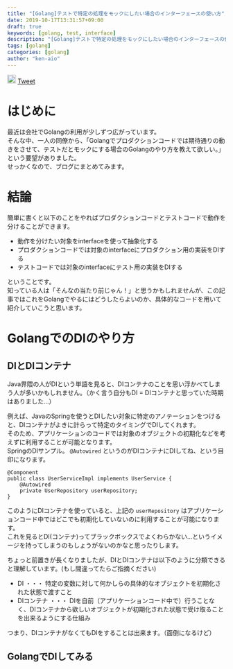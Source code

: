 ```yaml
---
title: "[Golang]テストで特定の処理をモックにしたい場合のインターフェースの使い方"
date: 2019-10-17T13:31:57+09:00
draft: true
keywords: [golang, test, interface]
description: "[Golang]テストで特定の処理をモックにしたい場合のインターフェースの使い方"
tags: [golang]
categories: [golang]
author: "ken-aio"
---
```


<a href="http://b.hatena.ne.jp/entry/" class="hatena-bookmark-button" data-hatena-bookmark-layout="vertical-normal" data-hatena-bookmark-lang="ja" title="このエントリーをはてなブックマークに追加"><img src="https://b.st-hatena.com/images/entry-button/button-only@2x.png" alt="このエントリーをはてなブックマークに追加" width="20" height="20" style="border: none;" /></a><script type="text/javascript" src="https://b.st-hatena.com/js/bookmark_button.js" charset="utf-8" async="async"></script>
<a href="https://twitter.com/share?ref_src=twsrc%5Etfw" class="twitter-share-button" data-show-count="false">Tweet</a><script async src="https://platform.twitter.com/widgets.js" charset="utf-8"></script>

# はじめに
最近は会社でGolangの利用が少しずつ広がっています。  
そんな中、一人の同僚から、「Golangでプロダクションコードでは期待通りの動きをさせて、テストだとモックにする場合のGolangのやり方を教えて欲しい。」という要望がありました。  
せっかくなので、ブログにまとめてみます。  

# 結論
簡単に書くと以下のことをやればプロダクションコードとテストコードで動作を分けることができます。  

* 動作を分けたい対象をinterfaceを使って抽象化する
* プロダクションコードでは対象のinterfaceにプロダクション用の実装をDIする
* テストコードでは対象のinterfaceにテスト用の実装をDIする

ということです。  
知っている人は「そんなの当たり前じゃん！」と思うかもしれませんが、この記事ではこれをGolangでやるにはどうしたらよいのか、具体的なコードを用いて紹介していこうと思います。  

# GolangでのDIのやり方
## DIとDIコンテナ
Java界隈の人がDIという単語を見ると、DIコンテナのことを思い浮かべてしまう人が多いかもしれません。（かく言う自分もDI = DIコンテナと思っていた時期はありました...）  

例えば、JavaのSpringを使うとDIしたい対象に特定のアノテーションをつけると、DIコンテナがよきに計らって特定のタイミングでDIしてくれます。  
そのため、アプリケーションのコードでは対象のオブジェクトの初期化などを考えずに利用することが可能となります。  
SpringのDIサンプル。 `@Autowired` というのがDIコンテナにDIしてね、という目印になります。  
```
@Component
public class UserServiceImpl implements UserService {
    @Autowired
    private UserRepository userRepository;
}
```
このようにDIコンテナを使っていると、上記の `userRepository` はアプリケーションコード中ではどこでも初期化していないのに利用することが可能になります。  
これを見るとDI(コンテナ)ってブラックボックスでよくわらかない...というイメージを持ってしまうのもしょうがないのかなと思ったりします。  

ちょっと前置きが長くなりましたが、DIとDIコンテナは以下のように分類できると理解しています。(もし間違ってたらご指摘ください)  

* DI ・・・ 特定の変数に対して何かしらの具体的なオブジェクトを初期化された状態で渡すこと
* DIコンテナ ・・・ DIを自前（アプリケーションコード中で）行うことなく、DIコンテナから欲しいオブジェクトが初期化された状態で受け取ることを出来るようにする仕組み

つまり、DIコンテナがなくてもDIをすることは出来ます。（面倒になるけど）  

## GolangでDIしてみる

